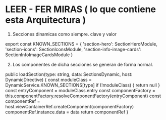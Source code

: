 # LEER - FER MIRAS ( lo que contiene esta Arquitectura )


1.	Secciones dinamicas como siempre. clave y valor


export const KNOWN_SECTIONS = {
  'section-hero': SectionHeroModule,
  'section-icons': SectionIconsModule,
  'section-info-image-cards': SectionInfoImageCardsModule
}


2.	Los componentes de dicha secciones se generan de forma normal.

  public loadSection(type: string, data: SectionsDynamic, host: DynamicDirective) {
    const moduleClass = DynamicService.KNOWN_SECTIONS[type]
    if (!moduleClass) {
      return null
    }
    const entryComponent = moduleClass.entry
    const componentFactory = this.componentFactory.resolveComponentFactory<DynamicComponent>(entryComponent)
    const componentRef = host.viewContainerRef.createComponent<DynamicComponent>(componentFactory)
    componentRef.instance.data = data
    return componentRef
  }